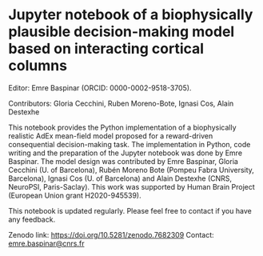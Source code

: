 # Jupyter notebook of a biophysically plausible decision-making model based on interacting cortical columns

Editor: Emre Baspinar (ORCID: 0000-0002-9518-3705).

Contributors: Gloria Cecchini, Ruben Moreno-Bote, Ignasi Cos, Alain Destexhe

This notebook provides the Python implementation of a biophysically realistic AdEx mean-field model proposed for a reward-driven consequential decision-making task. The implementation in Python, code writing and the preparation of the Jupyter notebook was done by Emre Baspinar. The model design was contributed by Emre Baspinar, Gloria Cecchini (U. of Barcelona), Rubén Moreno Bote (Pompeu Fabra University, Barcelona), Ignasi Cos (U. of Barcelona) and Alain Destexhe (CNRS, NeuroPSI, Paris-Saclay). This work was supported by Human Brain Project (European Union grant H2020-945539).

This notebook is updated regularly. Please feel free to contact if you have any feedback.

Zenodo link: https://doi.org/10.5281/zenodo.7682309
Contact: emre.baspinar@cnrs.fr
